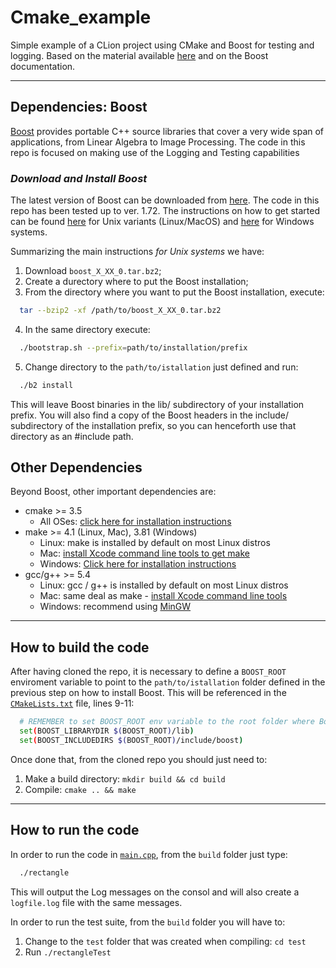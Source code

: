 # Cmake_example
Simple example of a CLion project using CMake and Boost for testing and logging. Based on the material available [here](https://gernotklingler.com/blog/simple-customized-logger-based-boost-log-v2/) and on the Boost documentation.

---

## Dependencies: Boost
[Boost](https://www.boost.org/) provides portable C++ source libraries that cover a very wide span of applications, from Linear Algebra to Image Processing. The code in this repo is focused on making use of the Logging and Testing capabilities

### _Download and Install Boost_
The latest version of Boost can be downloaded from [here](https://www.boost.org/users/download/). The code in this repo has been tested up to ver. 1.72. The instructions on how to get started can be found [here](boost.org/doc/libs/1_72_0/more/getting_started/unix-variants.html) for Unix variants (Linux/MacOS) and [here](https://www.boost.org/doc/libs/1_72_0/more/getting_started/windows.html) for Windows systems.

Summarizing the main instructions _for Unix systems_ we have:

1. Download `boost_X_XX_0.tar.bz2`;
2. Create a durectory where to put the Boost installation;
3. From the directory where you want to put the Boost installation, execute:

```sh
  tar --bzip2 -xf /path/to/boost_X_XX_0.tar.bz2
```

4. In the same directory execute:

```sh
  ./bootstrap.sh --prefix=path/to/installation/prefix
```

5. Change directory to the `path/to/istallation` just defined and run:

```sh
  ./b2 install
```

This will leave Boost binaries in the lib/ subdirectory of your installation prefix. You will also find a copy of the Boost headers in the include/ subdirectory of the installation prefix, so you can henceforth use that directory as an #include path.

## Other Dependencies
Beyond Boost, other important dependencies are:

* cmake >= 3.5
  * All OSes: [click here for installation instructions](https://cmake.org/install/)
* make >= 4.1 (Linux, Mac), 3.81 (Windows)
  * Linux: make is installed by default on most Linux distros
  * Mac: [install Xcode command line tools to get make](https://developer.apple.com/xcode/features/)
  * Windows: [Click here for installation instructions](http://gnuwin32.sourceforge.net/packages/make.htm)
* gcc/g++ >= 5.4
  * Linux: gcc / g++ is installed by default on most Linux distros
  * Mac: same deal as make - [install Xcode command line tools](https://developer.apple.com/xcode/features/)
  * Windows: recommend using [MinGW](http://www.mingw.org/)

---

## How to build the code
After having cloned the repo, it is necessary to define a `BOOST_ROOT` enviroment variable to point to the `path/to/istallation` folder defined in the previous step on how to install Boost. This will be referenced in the [`CMakeLists.txt`](CMakeLists.txt) file, lines 9-11:

```sh
  # REMEMBER to set BOOST_ROOT env variable to the root folder where Boost was installed
  set(BOOST_LIBRARYDIR $(BOOST_ROOT)/lib)
  set(BOOST_INCLUDEDIRS $(BOOST_ROOT)/include/boost)
```

Once done that, from the cloned repo you should just need to: 

1. Make a build directory: `mkdir build && cd build`
2. Compile: `cmake .. && make` 

---

## How to run the code

In order to run the code in [`main.cpp`](/main.cpp), from the `build` folder just type:

```sh
  ./rectangle 
```

This will output the Log messages on the consol and will also create a `logfile.log` file with the same messages.

In order to run the test suite, from the `build` folder you will have to:

1. Change to the `test` folder that was created when compiling: `cd test`
2. Run `./rectangleTest`
